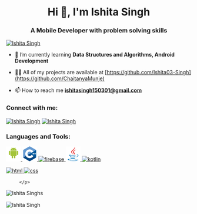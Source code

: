 <h1 align="center">Hi 👋, I'm Ishita Singh</h1>
<h3 align="center">A Mobile Developer with problem solving skills</h3>


<p align="left"> <a href="https://github.com/ryo-ma/github-profile-trophy"><img src="https://github-profile-trophy.vercel.app/?username=Ishita03-Singh" alt="Ishita Singh" /></a> </p>

- 🌱 I’m currently learning **Data Structures and Algorithms, Android Development**

- 👨‍💻 All of my projects are available at [https://github.com/Ishita03-Singh](https://github.com/ChaitanyaMunje)

- 📫 How to reach me **ishitasingh150301@gmail.com**

<h3 align="left">Connect with me:</h3>
<p align="left">
<a href="https://www.linkedin.com/in/ishita-singh-creater/" target="blank"><img align="center" src="https://image.flaticon.com/icons/png/512/174/174857.png" alt="Ishita Singh" height="24" width="24" /></a>
<a href="https://auth.geeksforgeeks.org/user/15ishita03/profile" target="blank"><img align="center" src="https://media.geeksforgeeks.org/wp-content/cdn-uploads/gfg_200X200.png" alt="Ishita Singh" height="24" width="24" /></a>
</p>

<h3 align="left">Languages and Tools:</h3>
<p align="left"> <a href="https://developer.android.com" target="_blank"> <img src="https://raw.githubusercontent.com/devicons/devicon/master/icons/android/android-original-wordmark.svg" alt="android" width="40" height="40"/> </a> <a href="https://www.w3schools.com/cpp/" target="_blank"> 
         <img src="https://raw.githubusercontent.com/devicons/devicon/master/icons/cplusplus/cplusplus-original.svg" alt="cplusplus" width="40" height="40"/> </a>  <a href="https://firebase.google.com/" target="_blank"> <img src="https://www.vectorlogo.zone/logos/firebase/firebase-icon.svg" alt="firebase" width="40" height="40"/> </a> <a href="https://www.java.com" target="_blank"> <img src="https://raw.githubusercontent.com/devicons/devicon/master/icons/java/java-original.svg" alt="java" width="40" height="40"/> </a> <a href="https://kotlinlang.org" target="_blank"> <img src="https://www.vectorlogo.zone/logos/kotlinlang/kotlinlang-icon.svg" alt="kotlin" width="40" height="40"/> </a>  
 
  <a href="" target="_blank"> <img src="https://www.svgrepo.com/show/197982/html.svg" alt="html" width="40" height="40"/> </a>
    <a href="" target="_blank"> <img src="https://www.svgrepo.com/show/303263/css3-logo.svg" alt="css" width="40" height="40"/> </a>
         
         </p>

<p><img align="left" src="https://github-readme-stats.vercel.app/api/top-langs?username=Ishita03-Singh&show_icons=true&locale=en&layout=compact" alt="Ishita Singh" /></p>
s
<p><img align="center" src="https://github-readme-stats.vercel.app/api?username=Ishita03-Singh&show_icons=true&locale=en" alt="Ishita Singh" /></p>




